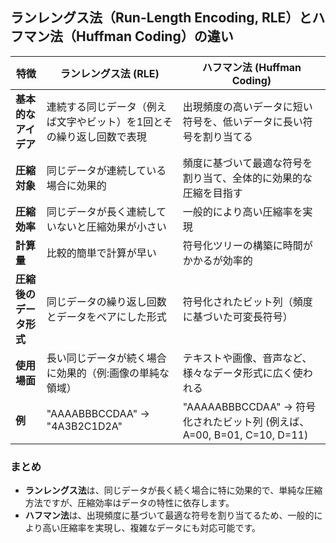 ## ランレングス法（Run-Length Encoding, RLE）とハフマン法（Huffman Coding）の違い

| 特徴                        | ランレングス法 (RLE)                      | ハフマン法 (Huffman Coding)                   |
|-----------------------------|-----------------------------------------|--------------------------------------------|
| **基本的なアイデア**         | 連続する同じデータ（例えば文字やビット）を1回とその繰り返し回数で表現 | 出現頻度の高いデータに短い符号を、低いデータに長い符号を割り当てる |
| **圧縮対象**                 | 同じデータが連続している場合に効果的       | 頻度に基づいて最適な符号を割り当て、全体的に効果的な圧縮を目指す   |
| **圧縮効率**                 | 同じデータが長く連続していないと圧縮効果が小さい | 一般的により高い圧縮率を実現               |
| **計算量**                   | 比較的簡単で計算が早い                  | 符号化ツリーの構築に時間がかかるが効率的   |
| **圧縮後のデータ形式**       | 同じデータの繰り返し回数とデータをペアにした形式 | 符号化されたビット列（頻度に基づいた可変長符号）|
| **使用場面**                 | 長い同じデータが続く場合に効果的（例:画像の単純な領域） | テキストや画像、音声など、様々なデータ形式に広く使われる|
| **例**                       | "AAAABBBCCDAA" → "4A3B2C1D2A"           | "AAAAABBBCCDAA" → 符号化されたビット列 (例えば、A=00, B=01, C=10, D=11) |

### まとめ
- **ランレングス法**は、同じデータが長く続く場合に特に効果的で、単純な圧縮方法ですが、圧縮効率はデータの特性に依存します。
- **ハフマン法**は、出現頻度に基づいて最適な符号を割り当てるため、一般的により高い圧縮率を実現し、複雑なデータにも対応可能です。
